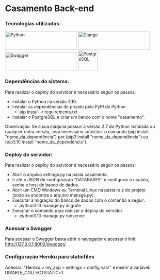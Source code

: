 # Casamento Back-end
### Tecnologias utilizadas:

[<img alt="Python" height="60" src="https://www.python.org/static/community_logos/python-logo-generic.svg" width="237"/>](https://www.python.org/)
[<img alt="Django" height="60" src="https://static.djangoproject.com/img/logos/django-logo-negative.svg" width="237"/>](https://www.djangoproject.com/)
[<img alt="Swagger" height="60" src="https://static1.smartbear.co/swagger/media/assets/images/swagger_logo.svg" width="237"/>](https://swagger.io/tools/swagger-editor/)
[<img alt="PostgreSQL" height="65" src="https://cdn.iconscout.com/icon/free/png-512/postgresql-11-1175122.png" width="65"/>](https://www.postgresql.org)

### Dependências do sistema:

Para realizar o deploy do servidor é necessário seguir os passos:

- Instalar o Python na versão 3.10.
- Instalar as dependências do projeto pelo PyPI do Python: 
	- pip install -r requirements.txt
- Instalar o PostgreSQL e criar um banco com o nome "casamento".

Observação: Se a sua máquna possuir a versão 2.7 do Python instalada ou qualquer outra versão, será necessário substituir o comando (pip install "nome_da_dependência") por (pip3 install "nome_da_dependência") ou (pip3.10 install "nome_da_dependência").

### Deploy do servidor:

Para realizar o deploy do servidor é necessário seguir os passos:
 - Abrir o arquivo settings.py na pasta casamento.
 - Ir até o JSON de configuração "DATABASES" e configurar o usuário, senha e host do banco de dados.
 - Abrir um CMD Windows ou Terminal Linux na pasta raiz do projeto (onde se encontra o arquivo manage.py).
 - Executar a migração do banco de dados com o comando a seguir:
	 -  python3.10 manage.py migrate
- Executar o comando para realizar o deploy do servidor:
	- python3.10 manage.py runserver

### Acessar o Swagger

Para acessar o Swagger basta abrir o navegador e acessar o link: http://127.0.0.1:8000/swagger/.

### Configuração Heroku para staticfiles

Acessar: "Heroku > my_app > settings > config vars" e inserir a variável: DISABLE_COLLECTSTATIC=1.
